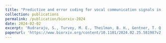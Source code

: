 ```yaml
---
title: "Predictive and error coding for vocal communication signals in the songbird auditory forebrain."
collection: publications
permalink: /publication/biorxiv-2024
date: 2024-02-02
excerpt: 'Rudraraju, S., Turvey, M. E., Theilman, B. H., Gentner, T. Q. 2024. &quot;Predictive and error coding for vocal communication signals in the songbird auditory forebrain;, <I>bioRxiv<I>.'
paperurl: 'https://www.biorxiv.org/content/10.1101/2024.02.25.581987v2.full.pdf'
---
```



